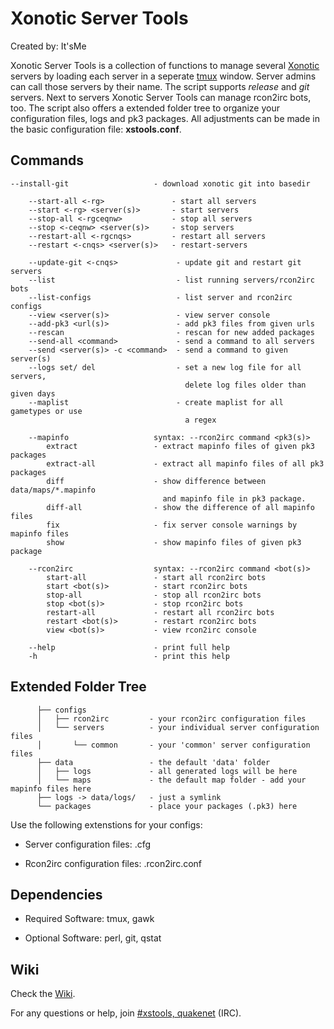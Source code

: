 # Xonotic Server Tools
Created by: It'sMe

Xonotic Server Tools is a collection of functions to manage several [Xonotic](http://www.xonotic.org) servers by loading each server in a seperate [tmux](http://tmux.sourceforge.net/) window. Server admins can call those servers by their name. The script supports *release* and *git* servers. Next to servers Xonotic Server Tools can manage rcon2irc bots, too. The script also offers a extended folder tree to organize your configuration files, logs and pk3 packages.
All adjustments can be made in the basic configuration file: **xstools.conf**.

## Commands

```
--install-git                   - download xonotic git into basedir

    --start-all <-rg>               - start all servers
    --start <-rg> <server(s)>       - start servers
    --stop-all <-rgceqnw>           - stop all servers
    --stop <-ceqnw> <server(s)>     - stop servers
    --restart-all <-rgcnqs>         - restart all servers
    --restart <-cnqs> <server(s)>   - restart-servers

    --update-git <-cnqs>             - update git and restart git servers
    --list                           - list running servers/rcon2irc bots
    --list-configs                   - list server and rcon2irc configs
    --view <server(s)>               - view server console
    --add-pk3 <url(s)>               - add pk3 files from given urls
    --rescan                         - rescan for new added packages
    --send-all <command>             - send a command to all servers
    --send <server(s)> -c <command>  - send a command to given server(s)
    --logs set/ del                  - set a new log file for all servers,
                                       delete log files older than given days
    --maplist                        - create maplist for all gametypes or use
                                       a regex

    --mapinfo                   syntax: --rcon2irc command <pk3(s)>
        extract                 - extract mapinfo files of given pk3 packages
        extract-all             - extract all mapinfo files of all pk3 packages
        diff                    - show difference between data/maps/*.mapinfo
                                  and mapinfo file in pk3 package.
        diff-all                - show the difference of all mapinfo files
        fix                     - fix server console warnings by mapinfo files
        show                    - show mapinfo files of given pk3 package

    --rcon2irc                  syntax: --rcon2irc command <bot(s)>
        start-all               - start all rcon2irc bots
        start <bot(s)>          - start rcon2irc bots
        stop-all                - stop all rcon2irc bots
        stop <bot(s)>           - stop rcon2irc bots
        restart-all             - restart all rcon2irc bots
        restart <bot(s)>        - restart rcon2irc bots
        view <bot(s)>           - view rcon2irc console

    --help                      - print full help
    -h                          - print this help

```

## Extended Folder Tree

```
      ├── configs
      │   ├── rcon2irc         - your rcon2irc configuration files
      │   └── servers          - your individual server configuration files
      │       └── common       - your 'common' server configuration files
      ├── data                 - the default 'data' folder
      │   ├── logs             - all generated logs will be here
      │   └── maps             - the default map folder - add your mapinfo files here
      ├── logs -> data/logs/   - just a symlink 
      └── packages             - place your packages (.pk3) here
```

Use the following extenstions for your configs: 

- Server configuration files: .cfg

- Rcon2irc configuration files: .rcon2irc.conf

## Dependencies

- Required Software: tmux, gawk

- Optional Software: perl, git, qstat


## Wiki

Check the [Wiki](http://lcbx.dyndns.org/xonotic/xstools).

For any questions or help, join [#xstools, quakenet](http://webchat.quakenet.org/?channels=xstools) (IRC).


